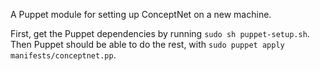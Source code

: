 A Puppet module for setting up ConceptNet on a new machine.

First, get the Puppet dependencies by running `sudo sh puppet-setup.sh`. Then
Puppet should be able to do the rest, with `sudo puppet apply manifests/conceptnet.pp`.
